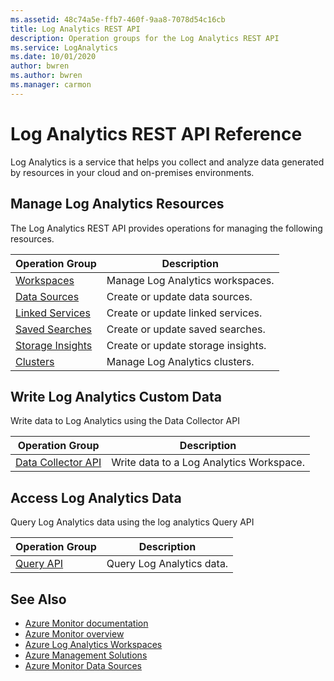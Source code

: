 ```yaml
---
ms.assetid: 48c74a5e-ffb7-460f-9aa8-7078d54c16cb
title: Log Analytics REST API
description: Operation groups for the Log Analytics REST API
ms.service: LogAnalytics
ms.date: 10/01/2020
author: bwren
ms.author: bwren
ms.manager: carmon
---
```


# Log Analytics REST API Reference

Log Analytics is a service that helps you collect and analyze data generated by resources in your cloud and on-premises environments.


## Manage Log Analytics Resources

The Log Analytics REST API provides operations for managing the following resources.

| Operation Group | Description |
|-----------------|-------------|
| [Workspaces](xref:management.azure.com.loganalytics.workspaces) | Manage Log Analytics workspaces. |
| [Data Sources](xref:management.azure.com.loganalytics.datasources) | Create or update data sources. |
| [Linked Services](xref:management.azure.com.loganalytics.linkedservices) | Create or update linked services. |
| [Saved Searches](xref:management.azure.com.loganalytics.savedsearches) | Create or update saved searches. |
| [Storage Insights](xref:management.azure.com.loganalytics.storageinsights) | Create or update storage insights. |
| [Clusters](xref:management.azure.com.loganalytics.clusters) | Manage Log Analytics clusters. |

## Write Log Analytics Custom Data

Write data to Log Analytics using the Data Collector API

| Operation Group | Description |
|-----------------|-------------|
| [Data Collector API](create-request.md) | Write data to a Log Analytics Workspace. |

## Access Log Analytics Data

Query Log Analytics data using the log analytics Query API

| Operation Group | Description |
|-----------------|-------------|
| [Query API](https://dev.loganalytics.io/) | Query Log Analytics data. |


## See Also

- [Azure Monitor documentation](/azure/azure-monitor)
- [Azure Monitor overview](/azure/azure-monitor/overview)
- [Azure Log Analytics Workspaces](/azure/azure-monitor/platform/design-logs-deployment)
- [Azure Management Solutions](/azure/azure-monitor/insights/solutions-creating)
- [Azure Monitor Data Sources](/azure/azure-monitor/platform/data-sources)

